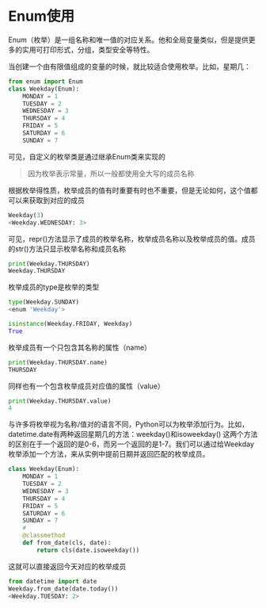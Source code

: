 # Enum使用
Enum（枚举）是一组名称和唯一值的对应关系。他和全局变量类似，但是提供更多的实用可打印形式，分组，类型安全等特性。  

当创建一个由有限值组成的变量的时候，就比较适合使用枚举。比如，星期几：
```python
from enum import Enum
class Weekday(Enum):
    MONDAY = 1
    TUESDAY = 2
    WEDNESDAY = 3
    THURSDAY = 4
    FRIDAY = 5
    SATURDAY = 6
    SUNDAY = 7
```
可见，自定义的枚举类是通过继承Enum类来实现的
> 因为枚举表示常量，所以一般都使用全大写的成员名称

根据枚举得性质，枚举成员的值有时重要有时也不重要，但是无论如何，这个值都可以来获取到对应的成员
```python
Weekday(3)
<Weekday.WEDNESDAY: 3>
```
可见，repr()方法显示了成员的枚举名称，枚举成员名称以及枚举成员的值。成员的str()方法只显示枚举名称和成员名称
```python
print(Weekday.THURSDAY)
Weekday.THURSDAY
```
枚举成员的type是枚举的类型
```python
type(Weekday.SUNDAY)
<enum 'Weekday'>

isinstance(Weekday.FRIDAY, Weekday)
True

```
枚举成员有一个只包含其名称的属性（name）
```python
print(Weekday.THURSDAY.name)
THURSDAY
```
同样也有一个包含枚举成员对应值的属性（value）
```python
print(Weekday.THURSDAY.value)
4
```
与许多将枚举视为名称/值对的语言不同，Python可以为枚举添加行为。比如，datetime.date有两种返回星期几的方法：weekday()和isoweekday()
这两个方法的区别在于一个返回的是0-6，而另一个返回的是1-7。我们可以通过给Weekday枚举添加一个方法，来从实例中提前日期并返回匹配的枚举成员。
```python
class Weekday(Enum):
    MONDAY = 1
    TUESDAY = 2
    WEDNESDAY = 3
    THURSDAY = 4
    FRIDAY = 5
    SATURDAY = 6
    SUNDAY = 7
    #
    @classmethod
    def from_date(cls, date):
        return cls(date.isoweekday())
```
这就可以直接返回今天对应的枚举成员
```python
from datetime import date
Weekday.from_date(date.today())
<Weekday.TUESDAY: 2>
```